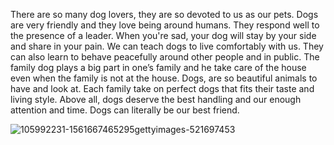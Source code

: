 There are so many dog lovers, they are so devoted to us as our pets. Dogs are very friendly and they love being around humans. They respond well to the presence of a leader. When you're sad, your dog will stay by your side and share in your pain. We can teach dogs to live comfortably with us. They can also learn to behave peacefully around other people and in public.
The family dog plays a big part in one’s family and he take care of the house even when the family is not at the house. Dogs, are so beautiful animals to have and look at. Each family take on perfect dogs that fits their taste and living style.
Above all, dogs deserve the best handling and our enough attention and time. Dogs can literally be our best friend.


![105992231-1561667465295gettyimages-521697453](https://user-images.githubusercontent.com/90270249/137005697-723f01b3-3f14-466b-9f23-194b4cfe7d0f.jpeg)
